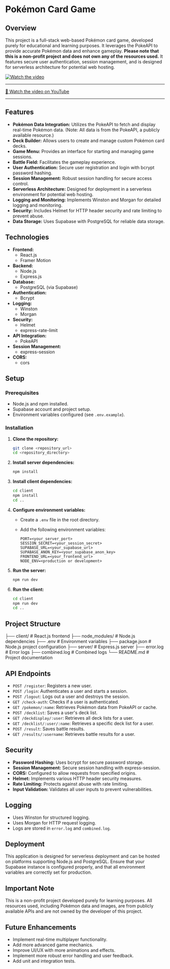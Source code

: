 
# Pokémon Card Game

## Overview

This project is a full-stack web-based Pokémon card game, developed purely for educational and learning purposes. It leverages the PokeAPI to provide accurate Pokémon data and enhance gameplay. **Please note that this is a non-profit project and does not own any of the resources used.** It features secure user authentication, session management, and is designed for serverless architecture for potential web hosting.

<a href="https://www.youtube.com/watch?v=v021D_MnzvY">
  <img src="https://raw.githubusercontent.com/Greyash-Dave/Greyash-Dave/main/images/shortify/1.PNG" alt="Watch the video">
</a>

<hr>
 <a href="https://www.youtube.com/watch?v=v021D_MnzvY">
  🔗 Watch the video on YouTube
 </a>
<hr>


## Features

-   **Pokémon Data Integration:** Utilizes the PokeAPI to fetch and display real-time Pokémon data. (Note: All data is from the PokeAPI, a publicly available resource.)
-   **Deck Builder:** Allows users to create and manage custom Pokémon card decks.
-   **Game Menu:** Provides an interface for starting and managing game sessions.
-   **Battle Field:** Facilitates the gameplay experience.
-   **User Authentication:** Secure user registration and login with bcrypt password hashing.
-   **Session Management:** Robust session handling for secure access control.
-   **Serverless Architecture:** Designed for deployment in a serverless environment for potential web hosting.
-   **Logging and Monitoring:** Implements Winston and Morgan for detailed logging and monitoring.
-   **Security:** Includes Helmet for HTTP header security and rate limiting to prevent abuse.
-   **Data Storage:** Uses Supabase with PostgreSQL for reliable data storage.

## Technologies

-   **Frontend:**
    -   React.js
    -   Framer Motion
-   **Backend:**
    -   Node.js
    -   Express.js
-   **Database:**
    -   PostgreSQL (via Supabase)
-   **Authentication:**
    -   Bcrypt
-   **Logging:**
    -   Winston
    -   Morgan
-   **Security:**
    -   Helmet
    -   express-rate-limit
-   **API Integration:**
    -   PokeAPI
-   **Session Management:**
    -   express-session
-   **CORS:**
    -   cors

## Setup

### Prerequisites

-   Node.js and npm installed.
-   Supabase account and project setup.
-   Environment variables configured (see `.env.example`).

### Installation

1.  **Clone the repository:**

    ```bash
    git clone <repository_url>
    cd <repository_directory>
    ```

2.  **Install server dependencies:**

    ```bash
    npm install
    ```

3.  **Install client dependencies:**

    ```bash
    cd client
    npm install
    cd ..
    ```

4.  **Configure environment variables:**

    -   Create a `.env` file in the root directory.
    -   Add the following environment variables:

        ```
        PORT=<your_server_port>
        SESSION_SECRET=<your_session_secret>
        SUPABASE_URL=<your_supabase_url>
        SUPABASE_ANON_KEY=<your_supabase_anon_key>
        FRONTEND_URL=<your_frontend_url>
        NODE_ENV=<production or development>
        ```

5.  **Run the server:**

    ```bash
    npm run dev
    ```

6.  **Run the client:**

    ```bash
    cd client
    npm run dev
    cd ..
    ```

## Project Structure
├── client/          # React.js frontend
├── node_modules/    # Node.js dependencies
├── .env             # Environment variables
├── package.json     # Node.js project configuration
├── server/          # Express.js server
├── error.log        # Error logs
├── combined.log      # Combined logs
└── README.md        # Project documentation

## API Endpoints

- `POST /register`: Registers a new user.
- `POST /login`: Authenticates a user and starts a session.
- `POST /logout`: Logs out a user and destroys the session.
- `GET /check-auth`: Checks if a user is authenticated.
- `GET /pokemon/:name`: Retrieves Pokémon data from PokeAPI or cache.
- `POST /decklist`: Saves a user's deck list.
- `GET /deckdisplay/:user`: Retrieves all deck lists for a user.
- `GET /decklist/:user/:name`: Retrieves a specific deck list for a user.
- `POST /result`: Saves battle results.
- `GET /results/:username`: Retrieves battle results for a user.

## Security

- **Password Hashing:** Uses bcrypt for secure password storage.
- **Session Management:** Secure session handling with express-session.
- **CORS:** Configured to allow requests from specified origins.
- **Helmet:** Implements various HTTP header security measures.
- **Rate Limiting:** Protects against abuse with rate limiting.
- **Input Validation:** Validates all user inputs to prevent vulnerabilities.

## Logging

- Uses Winston for structured logging.
- Uses Morgan for HTTP request logging.
- Logs are stored in `error.log` and `combined.log`.

## Deployment

This application is designed for serverless deployment and can be hosted on platforms supporting Node.js and PostgreSQL. Ensure that your Supabase instance is configured properly, and that all environment variables are correctly set for production.

## Important Note

This is a non-profit project developed purely for learning purposes. All resources used, including Pokémon data and images, are from publicly available APIs and are not owned by the developer of this project.

## Future Enhancements

- Implement real-time multiplayer functionality.
- Add more advanced game mechanics.
- Improve UI/UX with more animations and effects.
- Implement more robust error handling and user feedback.
- Add unit and integration tests.

